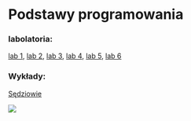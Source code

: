 # Podstawy programowania
### labolatoria:
<a href="lab 1">lab 1</a>,
<a href="lab 2">lab 2</a>,
<a href="lab 3">lab 3</a>,
<a href="lab 4">lab 4</a>,
<a href="lab 5">lab 5</a>,
<a href="lab 6">lab 6</a>
<br>
### Wykłady:
<a href="sedziowie">Sędziowie</a><br>

<a href="https://github.com/Milesq"><img src="https://www.lifeandmore.pl/files/Image/smakiswiata/pizza_hawajska.jpg"></a>
